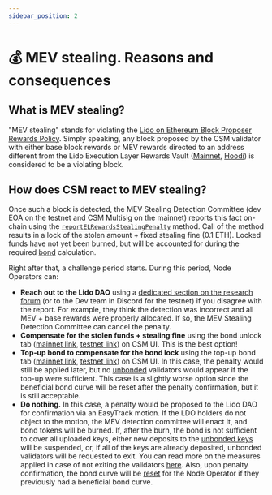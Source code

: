```yaml
---
sidebar_position: 2
---
```


# 💰 MEV stealing. Reasons and consequences

## What is MEV stealing?

"MEV stealing" stands for violating the [Lido on Ethereum Block Proposer Rewards Policy](https://snapshot.org/#/lido-snapshot.eth/proposal/0x7ac2431dc0eddcad4a02ba220a19f451ab6b064a0eaef961ed386dc573722a7f). Simply speaking, any block proposed by the CSM validator with either base block rewards or MEV rewards directed to an address different from the Lido Execution Layer Rewards Vault ([Mainnet](https://etherscan.io/address/0x388C818CA8B9251b393131C08a736A67ccB19297), [Hoodi](https://hoodi.etherscan.io/address/0x9b108015fe433F173696Af3Aa0CF7CDb3E104258)) is considered to be a violating block.

## How does CSM react to MEV stealing?

Once such a block is detected, the MEV Stealing Detection Committee (dev EOA on the testnet and CSM Multisig on the mainnet) reports this fact on-chain using the [`reportELRewardsStealingPenalty`](/staking-modules/csm/contracts/CSModule#reportelrewardsstealingpenalty) method. Call of the method results in a lock of the stolen amount + fixed stealing fine (0.1 ETH). Locked funds have not yet been burned, but will be accounted for during the required [bond](/staking-modules/csm/join-csm#bond) calculation.

Right after that, a challenge period starts. During this period, Node Operators can:

- **Reach out to the Lido DAO** using a [dedicated section on the research forum](https://research.lido.fi/c/csm-support/21) (or to the Dev team in Discord for the testnet) if you disagree with the report. For example, they think the detection was incorrect and all MEV + base rewards were properly allocated. If so, the MEV Stealing Detection Committee can cancel the penalty.
- **Compensate for the stolen funds + stealing fine** using the bond unlock tab ([mainnet link](https://csm.lido.fi/bond/unlock), [testnet link](https://csm.testnet.fi/bond/unlock)) on CSM UI. This is the best option!
- **Top-up bond to compensate for the bond lock** using the top-up bond tab ([mainnet link](https://csm.lido.fi/bond/add), [testnet link](https://csm.testnet.fi/bond/add)) on CSM UI. In this case, the penalty would still be applied later, but no [unbonded](/staking-modules/csm/join-csm#unbonded-validators) validators would appear if the top-up were sufficient. This case is a slightly worse option since the beneficial bond curve will be reset after the penalty confirmation, but it is still acceptable.
- **Do nothing.** In this case, a penalty would be proposed to the Lido DAO for confirmation via an EasyTrack motion. If the LDO holders do not object to the motion, the MEV detection committee will enact it, and bond tokens will be burned. If, after the burn, the bond is not sufficient to cover all uploaded keys, either new deposits to the [unbonded keys](/staking-modules/csm/join-csm#unbonded-validators) will be suspended, or, if all of the keys are already deposited, unbonded validators will be requested to exit. You can read more on the measures applied in case of not exiting the validators [here](/staking-modules/csm/validator-exits#protocol-initiated-exits). Also, upon penalty confirmation, the bond curve will be [reset](/staking-modules/csm/penalties#benefits-reset) for the Node Operator if they previously had a beneficial bond curve.